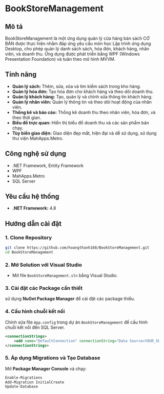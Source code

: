 # BookStoreManagement

## Mô tả
BookStoreManagement là một ứng dụng quản lý cửa hàng bán sách CƠ BẢN được thực hiện nhằm đáp ứng yêu cầu môn học Lập trình ứng dụng Desktop, cho phép quản lý danh sách sách, hóa đơn, khách hàng, nhân viên, và doanh thu. Ứng dụng được phát triển bằng WPF (Windows Presentation Foundation) và tuân theo mô hình MVVM.

## Tính năng
- **Quản lý sách:** Thêm, sửa, xóa và tìm kiếm sách trong kho hàng.
- **Quản lý hóa đơn:** Tạo hóa đơn cho khách hàng và theo dõi doanh thu.
- **Quản lý khách hàng:** Tạo, quản lý và chỉnh sửa thông tin khách hàng.
- **Quản lý nhân viên:** Quản lý thông tin và theo dõi hoạt động của nhân viên.
- **Thống kê và báo cáo:** Thống kê doanh thu theo nhân viên, hóa đơn, và theo thời gian.
- **Biểu đồ trực quan:** Hiển thị biểu đồ doanh thu và các sản phẩm bán chạy.
- **Tùy biến giao diện:** Giao diện đẹp mắt, hiện đại và dễ sử dụng, sử dụng thư viện MahApps.Metro.

## Công nghệ sử dụng
- .NET Framework, Entity Framework
- WPF
- MahApps.Metro
- SQL Server

## Yêu cầu hệ thống
- **.NET Framework:** 4.8

## Hướng dẫn cài đặt

### 1. Clone Repository
```bash
git clone https://github.com/hoangthanh168/BookStoreManagement.git
cd BookStoreManagement
```

### 2. Mở Solution với Visual Studio
- Mở file `BookStoreManagement.sln` bằng Visual Studio.

### 3. Cài đặt các Package cần thiết
sử dụng **NuGet Package Manager** để cài đặt các package thiếu.

### 4. Cấu hình chuỗi kết nối
Chỉnh sửa file `App.config` trong dự án `BookStoreManagement` để cấu hình chuỗi kết nối đến SQL Server.
```xml
<connectionStrings>
    <add name="DefaultConnection" connectionString="Data Source=YOUR_SERVER;Initial Catalog=BookStoreDB;Integrated Security=True" providerName="System.Data.SqlClient" />
</connectionStrings>
```

### 5. Áp dụng Migrations và Tạo Database
Mở **Package Manager Console** và chạy:
```powershell
Enable-Migrations
Add-Migration InitialCreate
Update-Database
```
